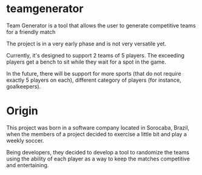# teamgenerator
Team Generator is a tool that allows the user to generate competitive teams for a friendly match

The project is in a very early phase and is not very versatile yet.

Currently, it's designed to support 2 teams of 5 players. The exceeding players get a bench to sit while they wait for a spot in the game.

In the future, there will be support for more sports (that do not require exactly 5 players on each), different category of players (for instance, goalkeepers).

# Origin
This project was born in a software company located in Sorocaba, Brazil, when the members of a project decided to exercise a little bit and play a weekly soccer.

Being developers, they decided to develop a tool to randomize the teams using the ability of each player as a way to keep the matches competitive and entertaining.
